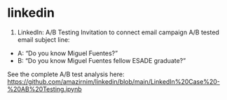 # linkedin


1. LinkedIn: A/B Testing Invitation to connect email campaign
A/B tested email subject line:

- A: “Do you know Miguel Fuentes?”
- B: “Do you know Miguel Fuentes fellow ESADE graduate?”

See the complete A/B test analysis here: https://github.com/amazirnim/linkedin/blob/main/LinkedIn%20Case%20-%20AB%20Testing.ipynb
